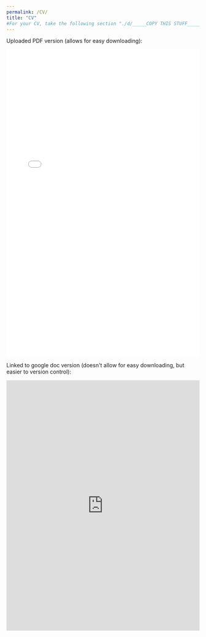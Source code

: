 ```yaml
---
permalink: /CV/
title: "CV"
#For your CV, take the following section "./d/_____COPY THIS STUFF_____/" and replace that section in the URL below.
---
```


<!-- Code for uploaded PDF version -->
Uploaded PDF version (allows for easy downloading):
<iframe src="../assets/images/cv.pdf" width="100%" height="100%" style="width:100%; height:800px; border:0;"></iframe>

<!-- Code for Google Docs Version -->
Linked to google doc version (doesn't allow for easy downloading, but easier to version control):
<div style="left: 0; width: 100%; height: 0; position: relative; padding-bottom: 129.4118%;"><iframe src="https://docs.google.com/document/d/1LqdKPuWvWHZiUCJh3a7aDd2djeG5QwA0QDZFa6bj_m4/preview?usp=embed_googleplus" style="top: 0; left: 0; width: 100%; height: 100%; position: absolute; border: 0;" allowfullscreen></iframe></div>
